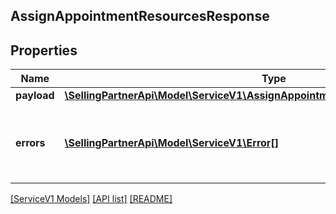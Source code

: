 ## AssignAppointmentResourcesResponse

## Properties

Name | Type | Description | Notes
------------ | ------------- | ------------- | -------------
**payload** | [**\SellingPartnerApi\Model\ServiceV1\AssignAppointmentResourcesResponsePayload**](AssignAppointmentResourcesResponsePayload.md) |  | [optional]
**errors** | [**\SellingPartnerApi\Model\ServiceV1\Error[]**](Error.md) | A list of error responses returned when a request is unsuccessful. | [optional]

[[ServiceV1 Models]](../) [[API list]](../../Api) [[README]](../../../README.md)
